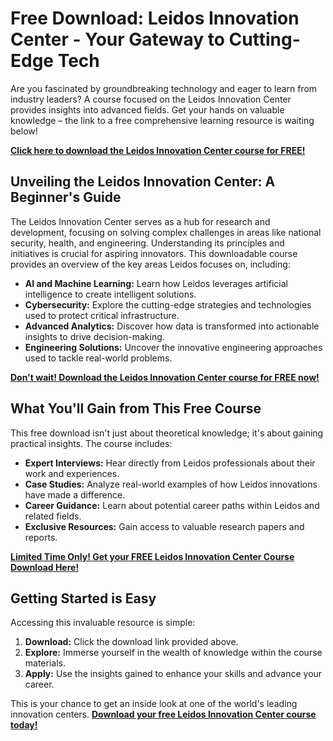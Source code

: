 # Free Download: Leidos Innovation Center - Your Gateway to Cutting-Edge Tech

Are you fascinated by groundbreaking technology and eager to learn from industry leaders? A course focused on the Leidos Innovation Center provides insights into advanced fields. Get your hands on valuable knowledge – the link to a free comprehensive learning resource is waiting below!

[**Click here to download the Leidos Innovation Center course for FREE!**](https://udemywork.com/leidos-innovation-center)

## Unveiling the Leidos Innovation Center: A Beginner's Guide

The Leidos Innovation Center serves as a hub for research and development, focusing on solving complex challenges in areas like national security, health, and engineering. Understanding its principles and initiatives is crucial for aspiring innovators. This downloadable course provides an overview of the key areas Leidos focuses on, including:

*   **AI and Machine Learning:** Learn how Leidos leverages artificial intelligence to create intelligent solutions.
*   **Cybersecurity:** Explore the cutting-edge strategies and technologies used to protect critical infrastructure.
*   **Advanced Analytics:** Discover how data is transformed into actionable insights to drive decision-making.
*   **Engineering Solutions:** Uncover the innovative engineering approaches used to tackle real-world problems.

[**Don't wait! Download the Leidos Innovation Center course for FREE now!**](https://udemywork.com/leidos-innovation-center)

## What You'll Gain from This Free Course

This free download isn't just about theoretical knowledge; it's about gaining practical insights. The course includes:

*   **Expert Interviews:** Hear directly from Leidos professionals about their work and experiences.
*   **Case Studies:** Analyze real-world examples of how Leidos innovations have made a difference.
*   **Career Guidance:** Learn about potential career paths within Leidos and related fields.
*   **Exclusive Resources:** Gain access to valuable research papers and reports.

[**Limited Time Only! Get your FREE Leidos Innovation Center Course Download Here!**](https://udemywork.com/leidos-innovation-center)

## Getting Started is Easy

Accessing this invaluable resource is simple:

1.  **Download:** Click the download link provided above.
2.  **Explore:** Immerse yourself in the wealth of knowledge within the course materials.
3.  **Apply:** Use the insights gained to enhance your skills and advance your career.

This is your chance to get an inside look at one of the world's leading innovation centers. **[Download your free Leidos Innovation Center course today!](https://udemywork.com/leidos-innovation-center)**
